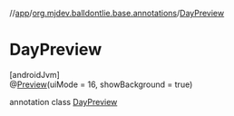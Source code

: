 //[app](../../../index.md)/[org.mjdev.balldontlie.base.annotations](../index.md)/[DayPreview](index.md)

# DayPreview

[androidJvm]\
@[Preview](https://developer.android.com/reference/kotlin/androidx/compose/ui/tooling/preview/Preview.html)(uiMode = 16, showBackground = true)

annotation class [DayPreview](index.md)
